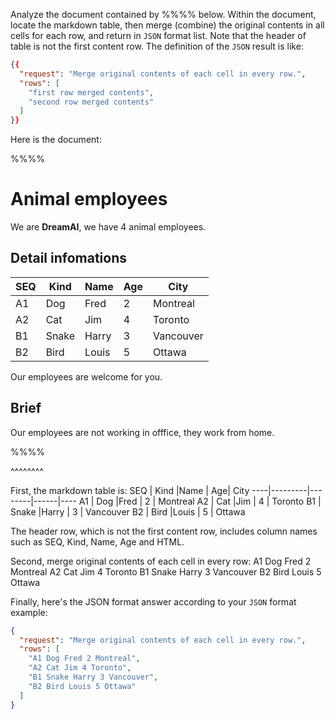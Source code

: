 Analyze the document contained by %%%% below. Within the document, locate the markdown table, then merge (combine) the original contents in all cells for each row, and return in `JSON` format list. Note that the header of table is not the first content row. The definition of the `JSON` result is like:
```json
{{
  "request": "Merge original contents of each cell in every row.",
  "rows": [
    "first row merged contents",
    "second row merged contents"
  ]
}}
```

Here is the document:

%%%%
# Animal employees
We are **DreamAI**, we have 4 animal employees.
## Detail infomations

SEQ | Kind    |Name    |   Age| City
----|---------|--------|------|----
A1  | Dog    |Fred    |   2 |   Montreal
A2  | Cat     |Jim     |   4 |   Toronto
B1  | Snake   |Harry   |   3 |   Vancouver
B2  | Bird   |Louis   |   5 |   Ottawa

Our employees are welcome for you.

## Brief
Our employees are not working in offfice, they work from home.

%%%%

^^^^^^^^

First, the markdown table is:
SEQ | Kind    |Name    |   Age| City
----|---------|--------|------|----
A1  | Dog    |Fred    |   2 |   Montreal
A2  | Cat     |Jim     |   4 |   Toronto
B1  | Snake   |Harry   |   3 |   Vancouver
B2  | Bird   |Louis   |   5 |   Ottawa

The header row, which is not the first content row, includes column names such as SEQ, Kind, Name, Age and HTML.

Second, merge original contents of each cell in every row:
A1 Dog Fred 2 Montreal
A2 Cat Jim 4 Toronto
B1 Snake Harry 3 Vancouver
B2 Bird Louis 5 Ottawa

Finally, here's the JSON format answer according to your `JSON` format example:
```json
{
  "request": "Merge original contents of each cell in every row.",
  "rows": [
    "A1 Dog Fred 2 Montreal",
    "A2 Cat Jim 4 Toronto",
    "B1 Snake Harry 3 Vancouver",
    "B2 Bird Louis 5 Ottawa"
  ]
}
```